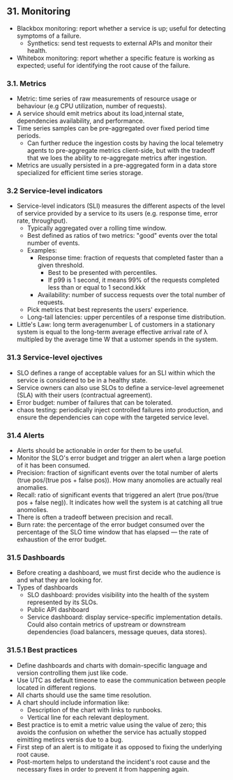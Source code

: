 ## 31. Monitoring
- Blackbox monitoring: report whether a service is up; useful for detecting symptoms of a failure.
  - Synthetics: send test requests to external APIs and monitor their health.
- Whitebox monitoring: report whether a specific feature is working as expected; useful for identifying the root cause of the failure.

### 3.1. Metrics
- Metric: time series of raw measurements of resource usage or behaviour (e.g CPU utilization, number of requests).
- A service should emit metrics about its load,internal state, dependencies availability, and performance.
- Time series samples can be pre-aggregated over fixed period time periods.
  - Can further reduce the ingestion costs by having the local telemetry agents to pre-aggregate metrics client-side, but with the tradeoff that we loes the ability to re-aggregate metrics after ingestion.
- Metrics are usually persisted in a pre-aggregated form in a data store specialized for efficient time series storage.

### 3.2 Service-level indicators
- Service-level indicators (SLI) measures the different aspects of the level of service provided by a service to its users (e.g. response time, error rate, throughput).
  - Typically aggregated over a rolling time window.
  - Best defined as ratios of two metrics: "good" events over the total number of events.
  - Examples:
    - Response time: fraction of requests that completed faster than a given threshold.
      - Best to be presented with percentiles.
      - If p99 is 1 second, it means 99% of the requests completed less than or equal to 1 second.kkk
    - Availability: number of success requests over the total number of requests.
  - Pick metrics that best represents the users' experience.
  - Long-tail latencies:  upper percentiles of a response time distribution.
- Little's Law: long term averagenumber L of customers in a stationary system is equal to the long-term average effective arrival rate of λ multipled by the average time W that a ustomer spends in the system.

### 31.3 Service-level ojectives
- SLO defines a range of acceptable values for an SLI within which the service is considered to be in a healthy state.
- Service owners can also use SLOs to define a service-level agreemenet (SLA) with their users (contractual agreement).
- Error budget: number of failures that can be tolerated.
- chaos testing: periodically inject controlled failures into production, and ensure the dependencies can cope with the targeted service level.

### 31.4 Alerts
- Alerts should be actionable in order for them to be useful.
- Monitor the SLO's error budget and trigger an alert when a large poetion of it has been consumed.
- Precision: fraction of significant events over the total number of alerts (true pos/(true pos + false pos)). How many anomolies are actually real anomalies.
- Recall: ratio of significant events that triggered an alert (true pos/(true pos + false neg)). It indicates how well the system is at catching all true anomolies.
- There is often a tradeoff between precision and recall.
- Burn rate: the percentage of the error budget consumed over the percentage of the SLO time window that has elapsed — the rate of exhaustion of the error budget.

### 31.5 Dashboards
- Before creating a dashboard, we must first decide who the audience is and what they are looking for.
- Types of dashboards
  - SLO dashboard: provides visibility into the health of the system represented by its SLOs.
  - Public API dashboard
  - Service dashboard: display service-specific implementation details. Could also contain metrics of upstream or downstream dependencies (load balancers, message queues, data stores).

### 31.5.1 Best practices
- Define dashboards and charts with domain-specific language and version controlling them just like code.
- Use UTC as default timeone to ease the communication between people located in different regions.
- All charts should use the same time resolution.
- A chart should include information like:
  - Description of the chart with links to runbooks.
  - Vertical line for each relevant deployment.
- Best practice is to emit a metric value using the value of zero; this avoids the confusion on whether the service has actually stopped eimitting metircs versis due to a bug.
- First step of an alert is to mitigate it as opposed to fixing the underlying root cause.
- Post-mortem helps to understand the incident's root cause and the necessary fixes in order to prevent it from happening again.
